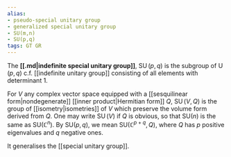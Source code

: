 ```yaml
---
alias:
- pseudo-special unitary group
- generalized special unitary group
- SU(m,n)
- SU(p,q)
tags: GT GR
---
```

The **[[.md|indefinite special unitary group]]**, $\operatorname{SU}(p,q)$ is the subgroup of $\operatorname{U}(p,q)$ c.f. [[indefinite unitary group]] consisting of all elements with determinant 1.

For $V$ any complex vector space equipped with a [[sesquilinear form|nondegenerate]] [[inner product|Hermitian form]] $Q$, $\operatorname{SU}(V, Q)$ is the group of [[isometry|isometries]] of $V$ which preserve the volume form derived from $Q$. One may write $\operatorname{SU}(V)$ if $Q$ is obvious, so that $\mathrm{SU}(n)$ is the same as $\mathrm{SU}\left(\mathbb{C}^{n}\right)$. By $\mathrm{SU}(p, q)$, we mean $\mathrm{SU}\left(\mathbb{C}^{p+q}, Q\right)$, where $Q$ has $p$ positive eigenvalues and $q$ negative ones.

It generalises the [[special unitary group]].
